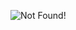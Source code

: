 ![Not Found!](https://github.com/osemrt/CS-Notes/blob/master/signal_and_systems/img/q3.png?raw=true)
